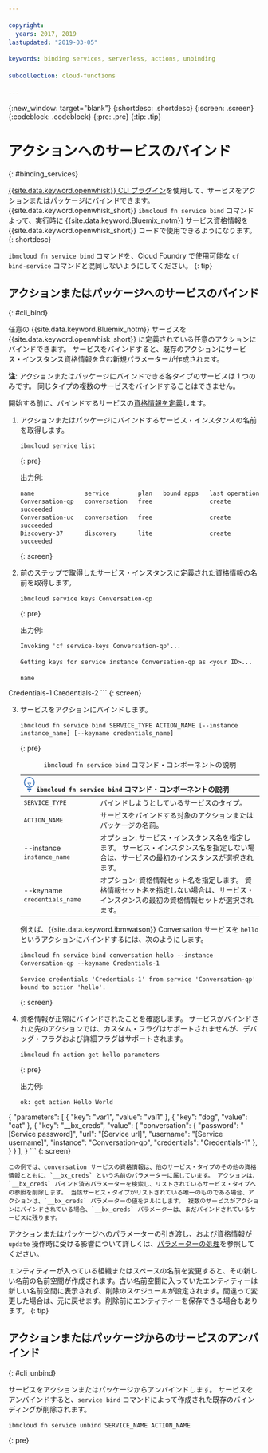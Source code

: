 ```yaml
---

copyright:
  years: 2017, 2019
lastupdated: "2019-03-05"

keywords: binding services, serverless, actions, unbinding

subcollection: cloud-functions

---
```


{:new_window: target="blank"}
{:shortdesc: .shortdesc}
{:screen: .screen}
{:codeblock: .codeblock}
{:pre: .pre}
{:tip: .tip}


# アクションへのサービスのバインド
{: #binding_services}

[{{site.data.keyword.openwhisk}} CLI プラグイン](/docs/openwhisk?topic=cloud-functions-cloudfunctions_cli)を使用して、サービスをアクションまたはパッケージにバインドできます。 {{site.data.keyword.openwhisk_short}} `ibmcloud fn service bind` コマンドよって、実行時に {{site.data.keyword.Bluemix_notm}} サービス資格情報を {{site.data.keyword.openwhisk_short}} コードで使用できるようになります。
{: shortdesc}


`ibmcloud fn service bind` コマンドを、Cloud Foundry で使用可能な `cf bind-service` コマンドと混同しないようにしてください。
{: tip}


## アクションまたはパッケージへのサービスのバインド
{: #cli_bind}

任意の {{site.data.keyword.Bluemix_notm}} サービスを {{site.data.keyword.openwhisk_short}} に定義されている任意のアクションにバインドできます。 サービスをバインドすると、既存のアクションにサービス・インスタンス資格情報を含む新規パラメーターが作成されます。

**注**: アクションまたはパッケージにバインドできる各タイプのサービスは 1 つのみです。 同じタイプの複数のサービスをバインドすることはできません。

開始する前に、バインドするサービスの[資格情報を定義](/docs/resources?topic=resources-externalapp#externalapp)します。

1. アクションまたはパッケージにバインドするサービス・インスタンスの名前を取得します。
    ```
    ibmcloud service list
    ```
    {: pre}

    出力例:
    ```
    name              service        plan   bound apps   last operation
    Conversation-qp   conversation   free                create succeeded
    Conversation-uc   conversation   free                create succeeded
    Discovery-37      discovery      lite                create succeeded
    ```
    {: screen}

2. 前のステップで取得したサービス・インスタンスに定義された資格情報の名前を取得します。
    ```
    ibmcloud service keys Conversation-qp
    ```
    {: pre}

    出力例:
    ```
    Invoking 'cf service-keys Conversation-qp'...

    Getting keys for service instance Conversation-qp as <your ID>...

    name
Credentials-1
Credentials-2
    ```
    {: screen}

3. サービスをアクションにバインドします。
    ```
    ibmcloud fn service bind SERVICE_TYPE ACTION_NAME [--instance instance_name] [--keyname credentials_name]
    ```
    {: pre}

    <table>
    <caption><code>ibmcloud fn service bind</code> コマンド・コンポーネントの説明</caption>
    <thead>
    <th colspan=2><img src="images/idea.png" alt="アイデア・アイコン"/> <code>ibmcloud fn service bind</code> コマンド・コンポーネントの説明</th>
    </thead>
    <tbody>
    <tr>
    <td><code>SERVICE_TYPE</code></td>
    <td>バインドしようとしているサービスのタイプ。</td>
    </tr>
    <tr>
    <td><code>ACTION_NAME</code></td>
    <td>サービスをバインドする対象のアクションまたはパッケージの名前。</td>
    </tr>
    <tr>
    <td>--instance <code>instance_name</code></td>
    <td>オプション: サービス・インスタンス名を指定します。 サービス・インスタンス名を指定しない場合は、サービスの最初のインスタンスが選択されます。</td>
    </tr>
    <tr>
    <td>--keyname <code>credentials_name</code></td>
    <td>オプション: 資格情報セット名を指定します。 資格情報セット名を指定しない場合は、サービス・インスタンスの最初の資格情報セットが選択されます。</td>
    </tr>
    </tbody></table>

    例えば、{{site.data.keyword.ibmwatson}} Conversation サービスを `hello` というアクションにバインドするには、次のようにします。
    ```
    ibmcloud fn service bind conversation hello --instance Conversation-qp --keyname Credentials-1

    Service credentials 'Credentials-1' from service 'Conversation-qp' bound to action 'hello'.
    ```
    {: screen}

4. 資格情報が正常にバインドされたことを確認します。 サービスがバインドされた先のアクションでは、カスタム・フラグはサポートされませんが、デバッグ・フラグおよび詳細フラグはサポートされます。
    ```
    ibmcloud fn action get hello parameters
    ```
    {: pre}

    出力例:
    ```
    ok: got action Hello World
{
        "parameters": [
        {
                "key": "var1",
            "value": "val1"
            },
            {
                "key": "dog",
            "value": "cat"
            },
            {
                "key": "__bx_creds",
            "value": {
                    "conversation": {
                        "password": "[Service password]",
                    "url": "[Service url]",
                    "username": "[Service username]",
                    "instance": "Conversation-qp",
                    "credentials": "Credentials-1"
                    },
                }
            }
        ],
    }
    ```
    {: screen}

    この例では、conversation サービスの資格情報は、他のサービス・タイプのその他の資格情報とともに、`__bx_creds` という名前のパラメーターに属しています。 アクションは、`__bx_creds` バインド済みパラメーターを検索し、リストされているサービス・タイプへの参照を削除します。 当該サービス・タイプがリストされている唯一のものである場合、アクションは、`__bx_creds` パラメーターの値をヌルにします。 複数のサービスがアクションにバインドされている場合、`__bx_creds` パラメーターは、まだバインドされているサービスに残ります。

アクションまたはパッケージへのパラメーターの引き渡し、および資格情報が `update` 操作時に受ける影響について詳しくは、[パラメーターの処理](/docs/openwhisk?topic=cloud-functions-working-with-parameters#pass-params-action)を参照してください。


エンティティーが入っている組織またはスペースの名前を変更すると、その新しい名前の名前空間が作成されます。古い名前空間に入っていたエンティティーは新しい名前空間に表示されず、削除のスケジュールが設定されます。間違って変更した場合は、元に戻せます。削除前にエンティティーを保存できる場合もあります。
{: tip}


## アクションまたはパッケージからのサービスのアンバインド
{: #cli_unbind}

サービスをアクションまたはパッケージからアンバインドします。 サービスをアンバインドすると、`service bind` コマンドによって作成された既存のバインディングが削除されます。

```
ibmcloud fn service unbind SERVICE_NAME ACTION_NAME
```
{: pre}
